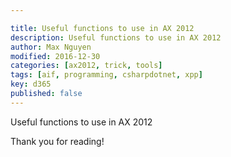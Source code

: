 ```yaml
---

title: Useful functions to use in AX 2012
description: Useful functions to use in AX 2012
author: Max Nguyen
modified: 2016-12-30
categories: [ax2012, trick, tools]
tags: [aif, programming, csharpdotnet, xpp]
key: d365
published: false
---
```

Useful functions to use in AX 2012

<!-- more -->

<script src="https://gist.github.com/Dynamics365/3820c3ff2a128658e111.js"></script>

Thank you for reading!

